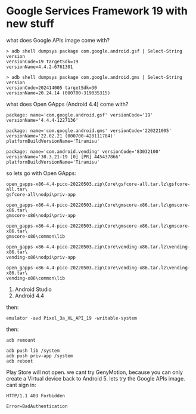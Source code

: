 # Google Services Framework 19 with new stuff

what does Google APIs image come with?

~~~
> adb shell dumpsys package com.google.android.gsf | Select-String version
versionCode=19 targetSdk=19
versionName=4.4.2-6761301

> adb shell dumpsys package com.google.android.gms | Select-String version
versionCode=202414005 targetSdk=30
versionName=20.24.14 (000700-319035315)
~~~

what does Open GApps (Android 4.4) come with?

~~~
package: name='com.google.android.gsf' versionCode='19'
versionName='4.4.4-1227136'

package: name='com.google.android.gms' versionCode='220221005'
versionName='22.02.21 (000700-428111784)' platformBuildVersionName='Tiramisu'

package: name='com.android.vending' versionCode='83032100'
versionName='30.3.21-19 [0] [PR] 445437866' platformBuildVersionName='Tiramisu'
~~~

so lets go with Open GApps:

~~~
open_gapps-x86-4.4-pico-20220503.zip\Core\gsfcore-all.tar.lz\gsfcore-all.tar\
gsfcore-all\nodpi\priv-app

open_gapps-x86-4.4-pico-20220503.zip\Core\gmscore-x86.tar.lz\gmscore-x86.tar\
gmscore-x86\nodpi\priv-app

open_gapps-x86-4.4-pico-20220503.zip\Core\gmscore-x86.tar.lz\gmscore-x86.tar\
gmscore-x86\common\lib

open_gapps-x86-4.4-pico-20220503.zip\Core\vending-x86.tar.lz\vending-x86.tar\
vending-x86\nodpi\priv-app

open_gapps-x86-4.4-pico-20220503.zip\Core\vending-x86.tar.lz\vending-x86.tar\
vending-x86\common\lib
~~~

1. Android Studio
2. Android 4.4

then:

~~~
emulator -avd Pixel_3a_XL_API_19 -writable-system
~~~

then:

~~~
adb remount

adb push lib /system
adb push priv-app /system
adb reboot
~~~

Play Store will not open. we cant try GenyMotion, because you can only create a
Virtual device back to Android 5. lets try the Google APIs image. cant sign in:

~~~
HTTP/1.1 403 Forbidden

Error=BadAuthentication
~~~
